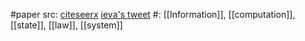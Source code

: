 #paper 
src: [citeseerx](https://citeseerx.ist.psu.edu/viewdoc/download;jsessionid=AFC912BD9F883E5E700A31A2AD9CD0A8?doi=10.1.1.42.2410&rep=rep1&type=pdf) [ieva's tweet](https://twitter.com/HyperboIeva/status/1676002492906188800)
#: [[Information]], [[computation]], [[state]], [[law]], [[system]]

